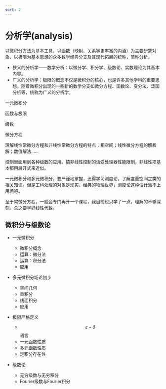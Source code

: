 ```yaml
---
sort: 2
---
```

# 分析学(analysis)

以微积分方法为基本工具，以函数（映射、关系等更丰富的内涵）为主要研究对象，以极限为基本思想的众多数学经典分支及其现代拓展的统称，简称分析。

- 狭义的分析学——数学分析：以微分学、积分学、级数论、实数理论为其基本内容。
- 广义的分析学：极限的概念不仅是微积分的核心，也是许多其他学科的重要思想。随着微积分出现的一些新的数学分支如微分方程、函数论、变分法、泛函分析等，统称为广义的分析学。

一元微积分

函数与极限

级数

微分方程

理解线性常微分方程和非线性常微分方程的特点；相空间；线性微分方程的解析解；数值解法……

控制里面用到各种级数的应用。搞非线性控制的话受处理器性能限制，非线性项基本都用展开式来近似。

一元微积分和多元微积分，要严谨地掌握，还得学习测度论，了解度量空间之类的相关知识。但是工科处理的对象是现实、经典的物理世界，测度论这种估计派不上用场吧。

至于常微分方程，一般会专门再开一个课程，我目前也只学了一点，理解的不够深刻。总之要学好线性代数。

## 微积分与级数论

- 一元微积分
    - 微积分概念
    - 运算：微分法
    - 运算：积分法
    - 应用

- 多元微积分场论初步
    - 空间几何
    - 重积分
    - 线面积分
    - 应用

- 极限严格定义
    - $$ \varepsilon-\delta $$语言
    - 一元函数性质
    - 多元函数性质
    - 定积分存在性

- 级数论
    - 无穷级数与无穷积分
    - Fourier级数与Fourier积分



